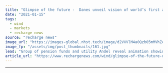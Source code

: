 ```yaml
---
title: "Glimpse of the future -  Danes unveil vision of world’s first artificial energy island"
date: "2021-01-15"
tags: 
  - wind
  - markets
  - recharge news
source: "recharge news"
image_url: "https://images-global.nhst.tech/image/d2VXVlM4a0Qzb05mMVhZeE1aVWl5MHArY2tOZks2TnVUd0xaNENDRTJZRT0=/nhst/binary/eb40bb97798374e6c956e144fa0f1d9e"
image_fp: "/assets/img/post_thumbnails/161.jpg"
lead: "Group of pension funds and utility Andel reveal animation showing North Sea island linked to offshore wind"
article_url: "https://www.rechargenews.com/wind/glimpse-of-the-future-danes-unveil-vision-of-world-s-first-artificial-energy-island/2-1-945595"
---
```


---
